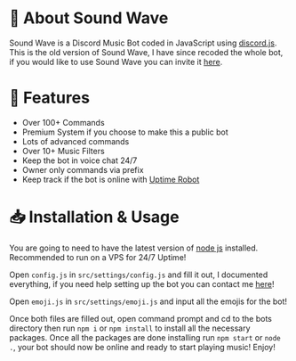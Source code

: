 # 📢 About Sound Wave
Sound Wave is a Discord Music Bot coded in JavaScript using [discord.js](https://discord.js.org/). This is the old version of Sound Wave, I have since recoded the whole bot, if you would like to use Sound Wave you can invite it [here](https://discord.com/oauth2/authorize?client_id=1175252678805303367&permissions=8&scope=bot%20applications.commands).

# 💬 Features
- Over 100+ Commands
- Premium System if you choose to make this a public bot
- Lots of advanced commands
- Over 10+ Music Filters
- Keep the bot in voice chat 24/7
- Owner only commands via prefix
- Keep track if the bot is online with [Uptime Robot](https://uptimerobot.com/)

# 📥 Installation & Usage

You are going to need to have the latest version of [node js](https://nodejs.org/en) installed. Recommended to run on a VPS for 24/7 Uptime!

Open `config.js` in `src/settings/config.js` and fill it out, I documented everything, if you need help setting up the bot you can contact me [here](https://koma4k.xyz/)!

Open `emoji.js` in `src/settings/emoji.js` and input all the emojis for the bot!

Once both files are filled out, open command prompt and cd to the bots directory then run `npm i` or `npm install` to install all the necessary packages. Once all the packages are done installing run `npm start` or `node .`, your bot should now be online and ready to start playing music! Enjoy!
